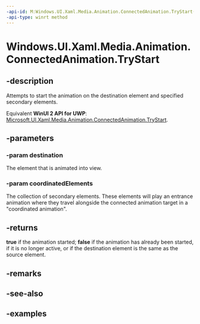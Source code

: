 ```yaml
---
-api-id: M:Windows.UI.Xaml.Media.Animation.ConnectedAnimation.TryStart(Windows.UI.Xaml.UIElement,Windows.Foundation.Collections.IIterable{Windows.UI.Xaml.UIElement})
-api-type: winrt method
---
```


<!-- Method syntax.
public bool ConnectedAnimation.TryStart(UIElement destination, IIterable<UIElement> coordinatedElements)
-->

# Windows.UI.Xaml.Media.Animation.ConnectedAnimation.TryStart

## -description
Attempts to start the animation on the destination element and specified secondary elements.

Equivalent **WinUI 2 API for UWP**: [Microsoft.UI.Xaml.Media.Animation.ConnectedAnimation.TryStart](/windows/winui/api/microsoft.ui.xaml.media.animation.connectedanimation.trystart).

## -parameters

### -param destination
The element that is animated into view.

### -param coordinatedElements

The collection of secondary elements. These elements will play an entrance animation where they travel alongside the connected animation target in a "coordinated animation".

## -returns
**true** if the animation started; **false** if the animation has already been started, if it is no longer active, or if the destination element is the same as the source element.

## -remarks

## -see-also

## -examples

